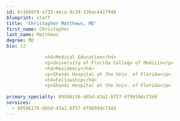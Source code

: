 ```yaml
---
id: 6c1698f8-a733-4eca-9c39-339ac442f948
blueprint: staff
title: 'Christopher Matthews, MD'
first_name: Christopher
last_name: Matthews
degree: MD
bio: |2-

              <h4>Medical Education</h4>
              <p>University of Florida College of Medicin</p>
              <h4>Residency</h4>
              <p>Shands Hospital at the Univ. of Florida</p>
              <h4>Fellowship</h4>
              <p>Shands Hospital at the Univ. of Florida</p>
          
primary_specialty: 89596176-dd5d-43a2-8f57-df9b59dc73dd
services:
  - 89596176-dd5d-43a2-8f57-df9b59dc73dd
---
```

